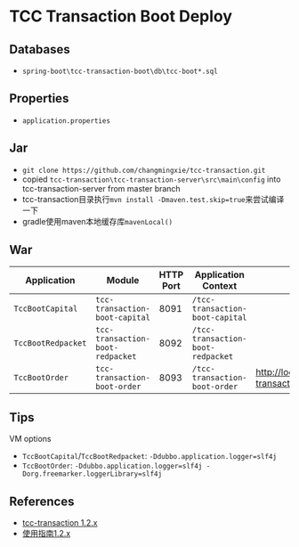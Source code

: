 # TCC Transaction Boot Deploy

## Databases
- `spring-boot\tcc-transaction-boot\db\tcc-boot*.sql`

## Properties
- `application.properties`

## Jar
- `git clone https://github.com/changmingxie/tcc-transaction.git`
- copied `tcc-transaction\tcc-transaction-server\src\main\config` into tcc-transaction-server from master branch
- tcc-transaction目录执行`mvn install -Dmaven.test.skip=true`来尝试编译一下
- gradle使用maven本地缓存库`mavenLocal()`

## War

Application | Module | HTTP Port | Application Context | Url
----|----|----|----|----
`TccBootCapital` | `tcc-transaction-boot-capital` | 8091 | `/tcc-transaction-boot-capital` | 
`TccBootRedpacket` | `tcc-transaction-boot-redpacket` | 8092 | `/tcc-transaction-boot-redpacket` | 
`TccBootOrder` | `tcc-transaction-boot-order` | 8093 | `/tcc-transaction-boot-order`  | [http://localhost:8093/tcc-transaction-boot-order/](http://localhost:8093/tcc-transaction-boot-order/)

## Tips
VM options
- `TccBootCapital`/`TccBootRedpacket`: `-Ddubbo.application.logger=slf4j`
- `TccBootOrder`: `-Ddubbo.application.logger=slf4j -Dorg.freemarker.loggerLibrary=slf4j`

## References
- [tcc-transaction 1.2.x](https://github.com/changmingxie/tcc-transaction/tree/master-1.2.x)
- [使用指南1.2.x](https://github.com/changmingxie/tcc-transaction/wiki/%E4%BD%BF%E7%94%A8%E6%8C%87%E5%8D%971.2.x)